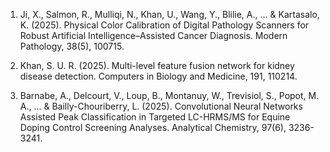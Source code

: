 1. Ji, X., Salmon, R., Mulliqi, N., Khan, U., Wang, Y., Blilie, A., ... & Kartasalo, K. (2025). 
    Physical Color Calibration of Digital Pathology Scanners for Robust Artificial Intelligence–Assisted Cancer Diagnosis. 
    Modern Pathology, 38(5), 100715.

2. Khan, S. U. R. (2025). Multi-level feature fusion network for kidney disease detection. 
  Computers in Biology and Medicine, 191, 110214.

3. Barnabe, A., Delcourt, V., Loup, B., Montanuy, W., Trevisiol, S., Popot, M. A., ... & Bailly-Chouriberry, L. (2025). 
  Convolutional Neural Networks Assisted Peak Classification in Targeted LC-HRMS/MS for Equine Doping Control Screening Analyses. 
  Analytical Chemistry, 97(6), 3236-3241.
